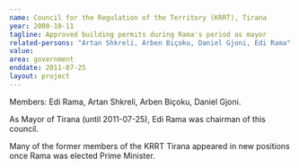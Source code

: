 ```yaml
---
name: Council for the Regulation of the Territory (KRRT), Tirana
year: 2000-10-11
tagline: Approved building permits during Rama's period as mayor
related-persons: "Artan Shkreli, Arben Biçoku, Daniel Gjoni, Edi Rama"
value:
area: government
enddate: 2011-07-25
layout: project
---
```

Members: Edi Rama, Artan Shkreli, Arben Biçoku, Daniel Gjoni.

As Mayor of Tirana (until 2011-07-25), Edi Rama was chairman of this council.

Many of the former members of the KRRT Tirana appeared in new positions once Rama was elected Prime Minister.
